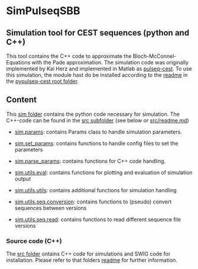 # SimPulseqSBB 
## Simulation tool for CEST sequences (python and C++)
This tool contains the C++ code to approximate the Bloch-McConnel-Equations with the Pade approximation.
The simulation code was originally implemented by Kai Herz and implemented in Matlab as [pulseq-cest](https://github.com/kherz/pulseq-cest).
To use this simulation, the module hast do be installed according to the [readme](../readme.md) in the [pypulseq-cest root folder](..).

## Content
This [sim folder](.) contains the python code necessary for simulation. The C++-code can be found in the [src subfolder](src) (see below or [src/readme.md](src/readme.md))
- [sim.params](params.py): contains Params class to handle simulation parameters.
- [sim.set_params](set_params.py): contains functions to handle config files to set the parameters
- [sim.parse_params](parse_params.py): contains functions for C++ code handling.
 
- [sim.utils.eval](utils/eval.py): contains functions for plotting and evaluation of simulation output
- [sim.utils.utils](utils/utils.py): contains additional functions for simulation handling

- [sim.utils.seq.conversion](utils/seq/conversion.py): contains functions to (pseudo) convert sequences between versions
- [sim.utils.seq.read](utils/seq/read.py): contains functions to read different sequence file versions

### Source code (C++)
The [src folder](src) ontains C++ code for simulations and SWIG code for installation. Please refer to that folders [readme](src/readme.md)
for further information.